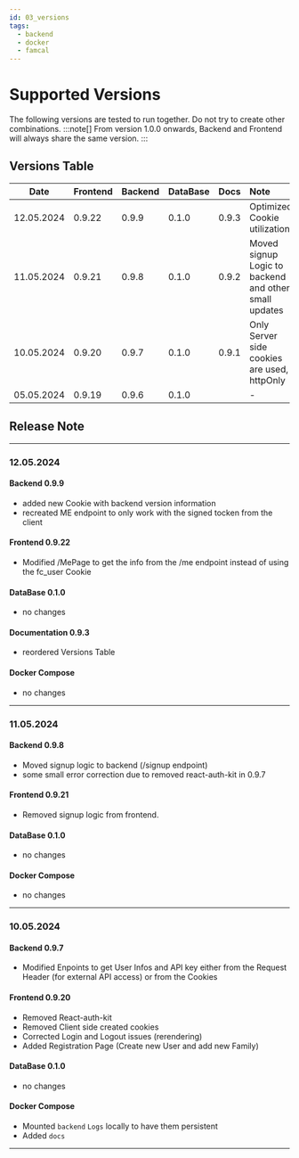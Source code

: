 ```yaml
---
id: 03_versions
tags:
  - backend
  - docker
  - famcal
---
```


# Supported Versions

The following versions are tested to run together. Do not try to create other combinations. 
:::note[]
From version 1.0.0 onwards, Backend and Frontend will always share the same version.
:::

## Versions Table
Date        |  Frontend | Backend    | DataBase   | Docs     | Note  |
------------|-----------|------------|------------|----------|:------|
12.05.2024  |  0.9.22   |  0.9.9     |    0.1.0   |   0.9.3  | Optimized Cookie utilization
11.05.2024  |  0.9.21       |  0.9.8    | 0.1.0    |   0.9.2      |   Moved signup Logic to backend and other small updates |
10.05.2024  |0.9.20     |     0.9.7  |    0.1.0   |   0.9.1  |   Only Server side cookies are used, httpOnly   |
05.05.2024  |   0.9.19   |  0.9.6    |    0.1.0   |          | -      |


## Release Note
----
### 12.05.2024
#### Backend 0.9.9
- added new Cookie with backend version information
- recreated ME endpoint to only work with the signed tocken from the client

#### Frontend 0.9.22
- Modified /MePage to get the info from the /me endpoint instead of using the fc_user Cookie

#### DataBase 0.1.0
- no changes
  
#### Documentation 0.9.3
- reordered Versions Table

#### Docker Compose
- no changes
----
### 11.05.2024
#### Backend 0.9.8
- Moved signup logic to backend (/signup endpoint)
- some small error correction due to removed react-auth-kit in 0.9.7 

#### Frontend 0.9.21
- Removed signup logic from frontend.

#### DataBase 0.1.0
- no changes

#### Docker Compose
- no changes
----
### 10.05.2024
#### Backend 0.9.7
- Modified Enpoints to get User Infos and API key either from the Request Header (for external API access) or from the Cookies 

#### Frontend 0.9.20
- Removed React-auth-kit
- Removed Client side created cookies
- Corrected Login and Logout issues (rerendering)
- Added Registration Page (Create new User and add new Family)

#### DataBase 0.1.0
- no changes

#### Docker Compose
- Mounted `backend` `Logs` locally to have them persistent 
- Added `docs`
--- 
